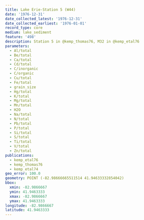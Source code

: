 ```yaml
---
title: Lake Erie-Station 5 (W44)
date: '1976-12-31'
date_collected_latest: '1976-12-31'
date_collected_earliest: '1976-01-01'
record_type: core
medium: lake_sediment
feature: '498'
description: Station 5 in @kemp_thomas76, M32 in @kemp_etal76
parameters:
  - Al/total
  - Be/total
  - Ca/total
  - Cd/total
  - C/inorganic
  - C/organic
  - Cu/total
  - Fe/total
  - grain_size
  - Hg/total
  - K/total
  - Mg/total
  - Mn/total
  - H2O
  - Na/total
  - N/total
  - Pb/total
  - P/total
  - Si/total
  - S/total
  - Ti/total
  - V/total
  - Zn/total
publications:
  - kemp_etal76
  - kemp_thomas76
  - kemp_etal74
geo_error: 100.0
geometry: POINT (-82.98666665511514 41.94633332854042)
bbox:
  xmin: -82.9866667
  ymin: 41.9463333
  xmax: -82.9866667
  ymax: 41.9463333
longitude: -82.9866667
latitude: 41.9463333
---
```

